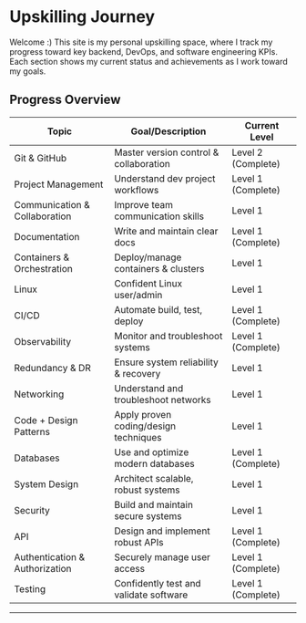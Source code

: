 # Upskilling Journey

Welcome :) This site is my personal upskilling space, where I track my progress toward key backend, DevOps, and software engineering KPIs. Each section shows my current status and achievements as I work toward my goals.

## Progress Overview

| Topic                       | Goal/Description                        | Current Level |
|-----------------------------|-----------------------------------------|--------------|
| Git & GitHub                | Master version control & collaboration  | Level 2 (Complete) |
| Project Management          | Understand dev project workflows        | Level 1 (Complete) |
| Communication & Collaboration | Improve team communication skills       | Level 1       |
| Documentation               | Write and maintain clear docs           | Level 1 (Complete) |
| Containers & Orchestration  | Deploy/manage containers & clusters     | Level 1       |
| Linux                       | Confident Linux user/admin              | Level 1       |
| CI/CD                       | Automate build, test, deploy            | Level 1 (Complete) |
| Observability               | Monitor and troubleshoot systems        | Level 1 (Complete) |
| Redundancy & DR             | Ensure system reliability & recovery    | Level 1       |
| Networking                  | Understand and troubleshoot networks    | Level 1       |
| Code + Design Patterns      | Apply proven coding/design techniques   | Level 1       |
| Databases                   | Use and optimize modern databases       | Level 1 (Complete) |
| System Design               | Architect scalable, robust systems      | Level 1       |
| Security                    | Build and maintain secure systems       | Level 1       |
| API                         | Design and implement robust APIs        | Level 1 (Complete) |
| Authentication & Authorization | Securely manage user access             | Level 1 (Complete) |
| Testing                     | Confidently test and validate software  | Level 1 (Complete) |

---

<!-- Click on topic to Navigate  -->
[//]: # (test comment)